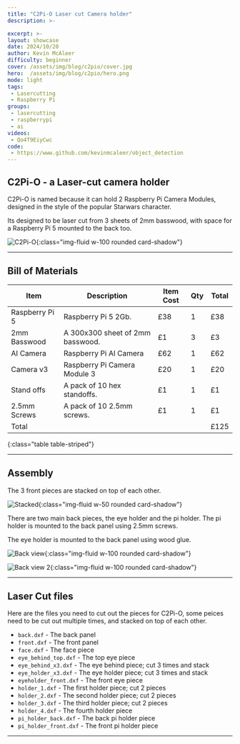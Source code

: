 ```yaml
---
title: "C2Pi-O Laser cut Camera holder"
description: >-

excerpt: >-
layout: showcase
date: 2024/10/20
author: Kevin McAleer
difficulty: beginner
cover: /assets/img/blog/c2pio/cover.jpg
hero:  /assets/img/blog/c2pio/hero.png
mode: light
tags:
 - Lasercutting
 - Raspberry Pi
groups:
 - lasercutting
 - raspberrypi
 - ai
videos:
 - Qo4T9EiyCwc
code:
 - https://www.github.com/kevinmcaleer/object_detection 
---
```


## C2Pi-O - a Laser-cut camera holder

C2Pi-O is named because it can hold 2 Raspberry Pi Camera Modules, designed in the style of the popular Starwars character.

Its designed to be laser cut from 3 sheets of 2mm basswood, with space for a Raspberry Pi 5 mounted to the back too.

![C2Pi-O](/assets/img/blog/c2pio/c2pio.jpg){:class="img-fluid w-100 rounded card-shadow"}

---

## Bill of Materials

Item           | Description                      | Item Cost | Qty | Total
---------------|----------------------------------|-----------|-----|------
Raspberry Pi 5 | Raspberry Pi 5 2Gb.              | £38       | 1   | £38
2mm Basswood   | A 300x300 sheet of 2mm basswood. | £1        | 3   | £3
AI Camera      | Raspberry Pi AI Camera           | £62       | 1   | £62
Camera v3      | Raspberry Pi Camera Module 3     | £20       | 1   | £20
Stand offs     | A pack of 10 hex standoffs.      | £1        | 1   | £1
2.5mm Screws   | A pack of 10 2.5mm screws.       | £1        | 1   | £1
Total          |                                  |           |     | £125
{:class="table table-striped"}

---

## Assembly

The 3 front pieces are stacked on top of each other.

![Stacked](/assets/img/blog/c2pio/stacked.png){:class="img-fluid w-50 rounded card-shadow"}

There are two main back pieces, the eye holder and the pi holder. The pi holder is mounted to the back panel using 2.5mm screws.

The eye holder is mounted to the back panel using wood glue.

![Back view](/assets/img/blog/c2pio/back01.jpg){:class="img-fluid w-100 rounded card-shadow"}

![Back view 2](/assets/img/blog/c2pio/back02.jpg){:class="img-fluid w-100 rounded card-shadow"}


---

## Laser Cut files

Here are the files you need to cut out the pieces for C2Pi-O, some peices need to be cut out multiple times, and stacked on top of each other.

- `back.dxf` - The back panel
- `front.dxf` - The front panel
- `face.dxf` - The face piece
- `eye_behind_top.dxf` - The top eye piece
- `eye_behind_x3.dxf` - The eye behind piece; cut 3 times and stack
- `eye_holder_x3.dxf` - The eye holder piece; cut 3 times and stack
- `eyeholder_front.dxf` - The front eye piece
- `holder_1.dxf` - The first holder piece; cut 2 pieces
- `holder_2.dxf` - The second holder piece; cut 2 pieces
- `holder_3.dxf` - The third holder piece; cut 2 pieces
- `holder_4.dxf` - The fourth holder piece
- `pi_holder_back.dxf` - The back pi holder piece
- `pi_holder_front.dxf` - The front pi holder piece

---
